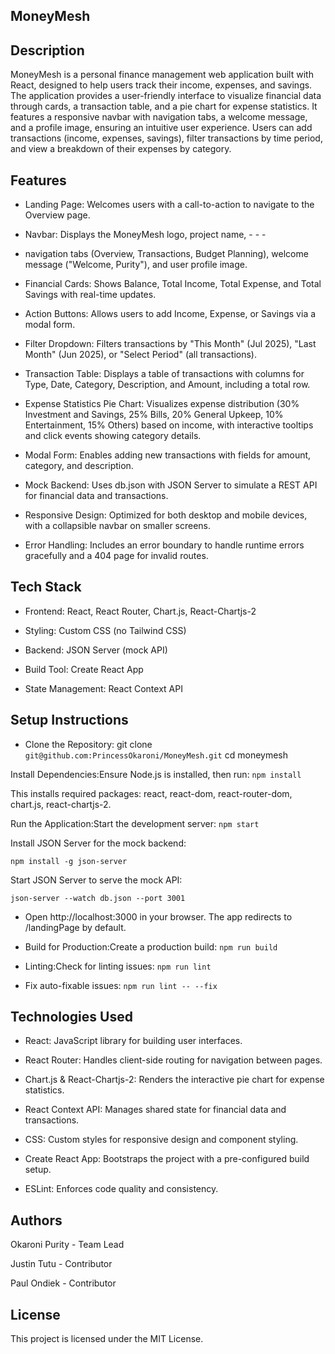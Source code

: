 ## MoneyMesh

## Description
MoneyMesh is a personal finance management web application built with React, designed to help users track their income, expenses, and savings.
 The application provides a user-friendly interface to visualize financial data through cards, a transaction table, and a pie chart for expense statistics.
It features a responsive navbar with navigation tabs, a welcome message, and a profile image, ensuring an intuitive user experience. 
Users can add transactions (income, expenses, savings), filter transactions by time period, and view a breakdown of their expenses by category.


## Features
- Landing Page: Welcomes users with a call-to-action to navigate to the Overview page.

- Navbar: Displays the MoneyMesh logo, project name, - - -

 - navigation tabs (Overview, Transactions, Budget Planning), welcome message ("Welcome, Purity"), and user profile image.

- Financial Cards: Shows Balance, Total Income, Total Expense, and Total Savings with real-time updates.

- Action Buttons: Allows users to add Income, Expense, or Savings via a modal form.

- Filter Dropdown: Filters transactions by "This Month" (Jul 2025), "Last Month" (Jun 2025), or "Select Period" (all transactions).

- Transaction Table: Displays a table of transactions with columns for Type, Date, Category, Description, and Amount, including a total row.

- Expense Statistics Pie Chart: Visualizes expense distribution (30% Investment and Savings, 25% Bills, 20% General Upkeep, 10% Entertainment, 15% Others) based on income, with interactive tooltips and click events showing category details.

- Modal Form: Enables adding new transactions with fields for amount, category, and description.

- Mock Backend: Uses db.json with JSON Server to simulate a REST API for financial data and transactions.

- Responsive Design: Optimized for both desktop and mobile devices, with a collapsible navbar on smaller screens.

- Error Handling: Includes an error boundary to handle runtime errors gracefully and a 404 page for invalid routes.

## Tech Stack

- Frontend: React, React Router, Chart.js, React-Chartjs-2

- Styling: Custom CSS (no Tailwind CSS)

- Backend: JSON Server (mock API)

- Build Tool: Create React App

- State Management: React Context API

## Setup Instructions

- Clone the Repository:
git clone `git@github.com:PrincessOkaroni/MoneyMesh.git`
cd moneymesh


Install Dependencies:Ensure Node.js is installed, then run:
```npm install```

This installs required packages: react, react-dom, react-router-dom, chart.js, react-chartjs-2.


Run the Application:Start the development server:
```npm start```

Install JSON Server for the mock backend:

```npm install -g json-server```

Start JSON Server to serve the mock API:

```json-server --watch db.json --port 3001```

- Open http://localhost:3000 in your browser. The app redirects to /landingPage by default.

- Build for Production:Create a production build:
```npm run build```


- Linting:Check for linting issues:
```npm run lint```

- Fix auto-fixable issues:
```npm run lint -- --fix```


## Technologies Used

- React: JavaScript library for building user interfaces.

- React Router: Handles client-side routing for navigation between pages.

- Chart.js & React-Chartjs-2: Renders the interactive pie chart for expense statistics.

- React Context API: Manages shared state for financial data and transactions.

- CSS: Custom styles for responsive design and component styling.

- Create React App: Bootstraps the project with a pre-configured build setup.

- ESLint: Enforces code quality and consistency.

## Authors

Okaroni Purity - Team Lead

Justin Tutu    - Contributor

Paul Ondiek    - Contributor

## License
This project is licensed under the MIT License.